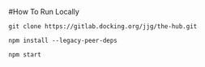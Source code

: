 #How To Run Locally

`git clone https://gitlab.docking.org/jjg/the-hub.git`

`npm install --legacy-peer-deps`

`npm start`

